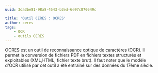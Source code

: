 ```yaml
---
uuid: 3da3be81-98a8-4643-b3ed-6e97c870549c

title: 'Outil CERES : OCRES'
author: ceres
tags:
    - OCR
    - outils CERES
---
```


[OCRES](https://ceres.huma-num.fr/ocr/) est un outil de reconnaissance optique de caractères (OCR). Il permet la conversion de fichiers PDF en fichiers textes structurés et exploitables (XML,HTML, fichier texte brut). Il faut noter que le modèle d'OCR utilisé par cet outil a été entrainé sur des données du 17ème siècle.
